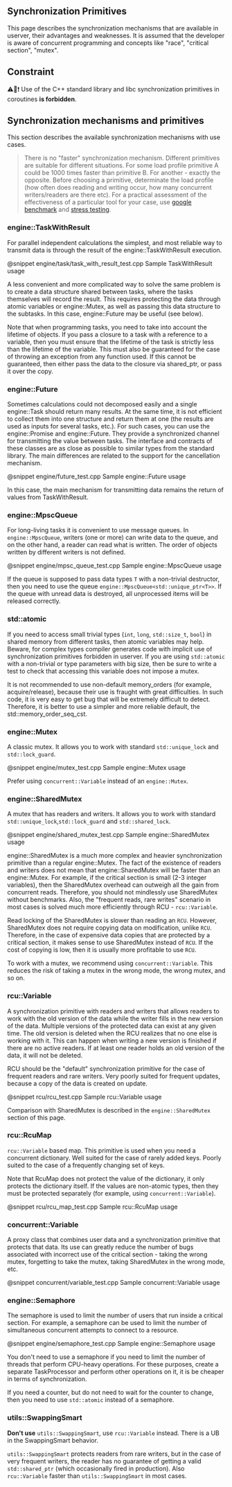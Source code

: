 ## Synchronization Primitives

This page describes the synchronization mechanisms that are available in userver, their advantages and weaknesses. 
It is assumed that the developer is aware of concurrent programming and concepts like "race", "critical section", "mutex".

## Constraint
⚠️🐙❗ Use of the C++ standard library and libc synchronization primitives in coroutines **is forbidden**.

## Synchronization mechanisms and primitives

This section describes the available synchronization mechanisms with use cases.

> There is no "faster" synchronization mechanism. Different primitives are suitable for different situations. 
> For some load profile primitive A could be 1000 times faster than primitive B. For another - exactly the opposite. 
> Before choosing a primitive, determinate the load profile 
> (how often does reading and writing occur, 
> how many concurrent writers/readers are there etc). 
> For a practical assessment of the effectiveness of a particular tool for your case, use 
> [google benchmark](https://wiki.yandex-team.ru/taxi/backend/userver/testing/#benchmark) and [stress testing](https://wiki.yandex-team.ru/taxi/backend/userver/load/).


### engine::TaskWithResult

For parallel independent calculations the simplest, and most reliable way to transmit data is through the result of the engine::TaskWithResult execution.

@snippet engine/task/task_with_result_test.cpp  Sample TaskWithResult usage

A less convenient and more complicated way to solve the same problem is to create a data structure shared between tasks, where the tasks themselves will record the result. This requires protecting the data through atomic variables or engine::Mutex, as well as passing this data structure to the subtasks. In this case, engine::Future may be useful (see below).

Note that when programming tasks, you need to take into account the lifetime of objects. If you pass a closure to a task with a reference to a variable, then you must ensure that the lifetime of the task is strictly less than the lifetime of the variable. This must also be guaranteed for the case of throwing an exception from any function used. If this cannot be guaranteed, then either pass the data to the closure via shared_ptr, or pass it over the copy.


### engine::Future

Sometimes calculations could not decomposed easily and a single engine::Task should return many results. At the same time, it is not efficient to collect them into one structure and return them at one (the results are used as inputs for several tasks, etc.).
For such cases, you can use the engine::Promise and engine::Future. They provide a synchronized channel for transmitting the value between tasks.
The interface and contracts of these classes are as close as possible to similar types from the standard library. The main differences are related to the support for the cancellation mechanism.

@snippet engine/future_test.cpp  Sample engine::Future usage

In this case, the main mechanism for transmitting data remains the return of values from TaskWithResult.

### engine::MpscQueue

For long-living tasks it is convenient to use message queues.
In `engine::MpscQueue`, writers (one or more) can write data to the queue, and on the other hand, a reader can read what is written. The order of objects written by different writers is not defined.

@snippet engine/mpsc_queue_test.cpp  Sample engine::MpscQueue usage

If the queue is supposed to pass data types `T` with a non-trivial destructor, then you need to use the queue `engine::MpscQueue<std::unique_ptr<T>>`. If the queue with unread data is destroyed, all unprocessed items will be released correctly.

### std::atomic

If you need to access small trivial types (`int`, `long`, `std::size_t`, `bool`) in shared memory from different tasks, then atomic variables may help. Beware, for complex types compiler generates code with implicit use of synchronization primitives forbidden in userver. If you are using `std::atomic` with a non-trivial or type parameters with big size, then be sure to write a test to check that accessing this variable does not impose a mutex.

It is not recommended to use non-default memory_orders (for example, acquire/release), because their use is fraught with great difficulties. In such code, it is very easy to get bug that will be extremely difficult to detect. Therefore, it is better to use a simpler and more reliable default, the std::memory_order_seq_cst.

### engine::Mutex

A classic mutex. It allows you to work with standard `std::unique_lock` and `std::lock_guard`.

@snippet engine/mutex_test.cpp  Sample engine::Mutex usage


Prefer using `concurrent::Variable` instead of an `engine::Mutex`.


### engine::SharedMutex

A mutex that has readers and writers. It allows you to work with standard `std::unique_lock`,`std::lock_guard` and `std::shared_lock`.

@snippet engine/shared_mutex_test.cpp  Sample engine::SharedMutex usage

engine::SharedMutex is a much more complex and heavier synchronization primitive than a regular engine::Mutex. The fact of the existence of readers and writers does not mean that engine::SharedMutex will be faster than an  engine::Mutex. For example, if the critical section is small (2-3 integer variables), then the SharedMutex overhead can outweigh all the gain from concurrent reads. Therefore, you should not mindlessly use SharedMutex without benchmarks. Also, the "frequent reads, rare writes" scenario in most cases is solved much more efficiently through RCU - `rcu::Variable`.

Read locking of the SharedMutex is slower than reading an `RCU`. However, SharedMutex does not require copying data on modification, unlike `RCU`. Therefore, in the case of expensive data copies that are protected by a critical section, it makes sense to use SharedMutex instead of `RCU`. If the cost of copying is low, then it is usually more profitable to use `RCU`.

To work with a mutex, we recommend using `concurrent::Variable`. This reduces the risk of taking a mutex in the wrong mode, the wrong mutex, and so on.


### rcu::Variable

A synchronization primitive with readers and writers that allows readers to work with the old version of the data while the writer fills in the new version of the data. Multiple versions of the protected data can exist at any given time. The old version is deleted when the RCU realizes that no one else is working with it. This can happen when writing a new version is finished if there are no active readers. If at least one reader holds an old version of the data, it will not be deleted.


RCU should be the "default" synchronization primitive for the case of frequent readers and rare writers. Very poorly suited for frequent updates, because a copy of the data is created on update.

@snippet rcu/rcu_test.cpp  Sample rcu::Variable usage

Comparison with SharedMutex is described in the `engine::SharedMutex` section of this page.


### rcu::RcuMap

`rcu::Variable` based map. This primitive is used when you need a concurrent dictionary. Well suited for the case of rarely added keys. Poorly suited to the case of a frequently changing set of keys.

Note that RcuMap does not protect the value of the dictionary, it only protects the dictionary itself. If the values are non-atomic types, then they must be protected separately (for example, using `concurrent::Variable`).

@snippet rcu/rcu_map_test.cpp  Sample rcu::RcuMap usage

### concurrent::Variable

A proxy class that combines user data and a synchronization primitive that protects that data. Its use can greatly reduce the number of bugs associated with incorrect use of the critical section - taking the wrong mutex, forgetting to take the mutex, taking SharedMutex in the wrong mode, etc.

@snippet concurrent/variable_test.cpp  Sample concurrent::Variable usage

### engine::Semaphore

The semaphore is used to limit the number of users that run inside a critical section. For example, a semaphore can be used to limit the number of simultaneous concurrent attempts to connect to a resource.

@snippet engine/semaphore_test.cpp  Sample engine::Semaphore usage

You don't need to use a semaphore if you need to limit the number of threads that perform CPU-heavy operations. For these purposes, create a separate TaskProcessor and perform other operations on it, it is be cheaper in terms of synchronization.

If you need a counter, but do not need to wait for the counter to change, then you need to use `std::atomic` instead of a semaphore.


### utils::SwappingSmart

**Don't use** `utils::SwappingSmart`, use `rcu::Variable` instead. There is a UB in the SwappingSmart behavior.

`utils::SwappingSmart` protects readers from rare writers, but in the case of very frequent writers, the reader has no guarantee of getting a valid `std::shared_ptr` (which occasionally fired in production). Also `rcu::Variable` faster than `utils::SwappingSmart` in most cases.
